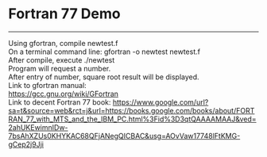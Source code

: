 # Fortran 77 Demo
---
Using gfortran, compile newtest.f \
On a terminal command line: gfortran -o newtest newtest.f \
After compile, execute ./newtest \
Program will request a number. \
After entry of number, square root result will be displayed. \
Link to gfortran manual: \
https://gcc.gnu.org/wiki/GFortran \
Link to decent Fortran 77 book:
https://www.google.com/url?sa=t&source=web&rct=j&url=https://books.google.com/books/about/FORTRAN_77_with_MTS_and_the_IBM_PC.html%3Fid%3D3qtQAAAAMAAJ&ved=2ahUKEwimnIDw-7bsAhXZUs0KHYKAC68QFjANegQICBAC&usg=AOvVaw17748lFtKMG-gCep2j9Jji








